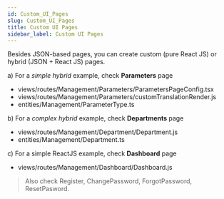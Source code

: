 ```yaml
---
id: Custom_UI_Pages
slug: Custom_UI_Pages
title: Custom UI Pages
sidebar_label: Custom UI Pages
---
```


Besides JSON-based pages, you can create custom (pure React JS) or hybrid (JSON + React JS) pages.

a) For a _simple hybrid_ example, check **Parameters** page
- views/routes/Management/Parameters/ParametersPageConfig.tsx
- views/routes/Management/Parameters/customTranslationRender.js
- entities/Management/ParameterType.ts

b) For a _complex hybrid_ example, check **Departments** page
- views/routes/Management/Department/Department.js
- entities/Management/Department.ts

c) For a simple ReactJS example, check **Dashboard** page
- views/routes/Management/Dashboard/Dashboard.js

> Also check Register, ChangePassword, ForgotPassword, ResetPasword.
